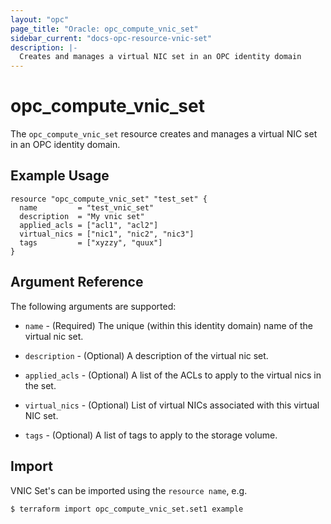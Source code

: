 ```yaml
---
layout: "opc"
page_title: "Oracle: opc_compute_vnic_set"
sidebar_current: "docs-opc-resource-vnic-set"
description: |-
  Creates and manages a virtual NIC set in an OPC identity domain
---
```


# opc\_compute\_vnic\_set

The ``opc_compute_vnic_set`` resource creates and manages a virtual NIC set in an OPC identity domain.

## Example Usage

```hcl
resource "opc_compute_vnic_set" "test_set" {
  name         = "test_vnic_set"
  description  = "My vnic set"
  applied_acls = ["acl1", "acl2"]
  virtual_nics = ["nic1", "nic2", "nic3"]
  tags         = ["xyzzy", "quux"]
}
```

## Argument Reference

The following arguments are supported:

* `name` - (Required) The unique (within this identity domain) name of the virtual nic set.

* `description` - (Optional) A description of the virtual nic set.

* `applied_acls` - (Optional) A list of the ACLs to apply to the virtual nics in the set.

* `virtual_nics` - (Optional) List of virtual NICs associated with this virtual NIC set.

* `tags` - (Optional) A list of tags to apply to the storage volume.

## Import

VNIC Set's can be imported using the `resource name`, e.g.

```shell
$ terraform import opc_compute_vnic_set.set1 example
```
